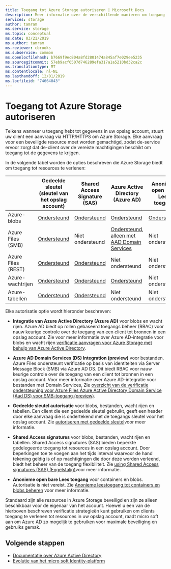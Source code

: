 ```yaml
---
title: Toegang tot Azure Storage autoriseren | Microsoft Docs
description: Meer informatie over de verschillende manieren om toegang te verlenen tot Azure Storage, waaronder Azure Active Directory, gedeelde sleutel verificatie of hand tekeningen voor gedeelde toegang.
services: storage
author: tamram
ms.service: storage
ms.topic: conceptual
ms.date: 03/21/2019
ms.author: tamram
ms.reviewer: cbrooks
ms.subservice: common
ms.openlocfilehash: b7669f9ec804a8fd2801474a845af7e029ee5235
ms.sourcegitcommit: 57eb9acf6507d746289efa317a1a5210bd32ca2c
ms.translationtype: MT
ms.contentlocale: nl-NL
ms.lasthandoff: 12/01/2019
ms.locfileid: "74664043"
---
```

# <a name="authorizing-access-to-azure-storage"></a>Toegang tot Azure Storage autoriseren

Telkens wanneer u toegang hebt tot gegevens in uw opslag account, stuurt uw client een aanvraag via HTTP/HTTPS om Azure Storage. Elke aanvraag voor een beveiligde resource moet worden gemachtigd, zodat de-service ervoor zorgt dat de-client over de vereiste machtigingen beschikt om toegang tot de gegevens te krijgen.

In de volgende tabel worden de opties beschreven die Azure Storage biedt om toegang tot resources te verlenen:

|  |Gedeelde sleutel (sleutel van het opslag account)  |Shared Access Signature (SAS)  |Azure Active Directory (Azure AD)  |Anonieme open bare Lees toegang  |
|---------|---------|---------|---------|---------|
|Azure-blobs     |[Ondersteund](https://docs.microsoft.com/rest/api/storageservices/authenticate-with-shared-key/)         |[Ondersteund](storage-sas-overview.md)         |[Ondersteund](storage-auth-aad.md)         |[Ondersteund](../blobs/storage-manage-access-to-resources.md)         |
|Azure Files (SMB)     |[Ondersteund](https://docs.microsoft.com/rest/api/storageservices/authenticate-with-shared-key/)         |Niet ondersteund         |[Ondersteund, alleen met AAD Domain Services](../files/storage-files-active-directory-overview.md)         |Niet ondersteund         |
|Azure Files (REST)     |[Ondersteund](https://docs.microsoft.com/rest/api/storageservices/authenticate-with-shared-key/)         |[Ondersteund](storage-sas-overview.md)         |Niet ondersteund         |Niet ondersteund         |
|Azure-wachtrijen     |[Ondersteund](https://docs.microsoft.com/rest/api/storageservices/authenticate-with-shared-key/)         |[Ondersteund](storage-sas-overview.md)         |[Ondersteund](storage-auth-aad.md)         |Niet ondersteund         |
|Azure-tabellen     |[Ondersteund](https://docs.microsoft.com/rest/api/storageservices/authenticate-with-shared-key/)         |[Ondersteund](storage-sas-overview.md)         |Niet ondersteund         |Niet ondersteund         |

Elke autorisatie optie wordt hieronder beschreven:

- **Integratie van Azure Active Directory (Azure AD)** voor blobs en wacht rijen. Azure AD biedt op rollen gebaseerd toegangs beheer (RBAC) voor nauw keurige controle over de toegang van een client tot bronnen in een opslag account. Zie voor meer informatie over Azure AD-integratie voor blobs en wacht rijen [verificatie aanvragen voor Azure Storage met behulp van Azure Active Directory](storage-auth-aad.md).

- **Azure AD Domain Services (DS) Integration (preview)** voor bestanden. Azure Files ondersteunt verificatie op basis van identiteiten via Server Message Block (SMB) via Azure AD DS. Dit biedt RBAC voor nauw keurige controle over de toegang van een client tot bronnen in een opslag account. Voor meer informatie over Azure AD-integratie voor bestanden met Domain Services, Zie [overzicht van de verificatie ondersteuning voor Azure Files Azure Active Directory Domain Service (Aad DS) voor SMB-toegang (preview)](../files/storage-files-active-directory-overview.md).

- **Gedeelde sleutel autorisatie** voor blobs, bestanden, wacht rijen en tabellen. Een client die een gedeelde sleutel gebruikt, geeft een header door elke aanvraag die is ondertekend met de toegangs sleutel voor het opslag account. Zie [autoriseren met gedeelde sleutel](/rest/api/storageservices/authenticate-with-shared-key/)voor meer informatie.
- **Shared Access signatures** voor blobs, bestanden, wacht rijen en tabellen. Shared Access signatures (SAS) bieden beperkte gedelegeerde toegang tot resources in een opslag account. Door beperkingen toe te voegen aan het tijds interval waarvoor de hand tekening geldig is of op machtigingen die door deze worden verleend, biedt het beheer van de toegang flexibiliteit. Zie [using Shared Access signatures (SAS) (Engelstalig)](storage-sas-overview.md)voor meer informatie.
- **Anonieme open bare Lees toegang** voor containers en blobs. Autorisatie is niet vereist. Zie [Anonieme leestoegang tot containers en blobs beheren](../blobs/storage-manage-access-to-resources.md) voor meer informatie.  

Standaard zijn alle resources in Azure Storage beveiligd en zijn ze alleen beschikbaar voor de eigenaar van het account. Hoewel u een van de hierboven beschreven verificatie strategieën kunt gebruiken om clients toegang te verlenen tot resources in uw opslag account, raadt micro soft aan om Azure AD zo mogelijk te gebruiken voor maximale beveiliging en gebruiks gemak.

## <a name="next-steps"></a>Volgende stappen

- [Documentatie over Azure Active Directory](/azure/active-directory/)
- [Evolutie van het micro soft Identity-platform](/azure/active-directory/develop/about-microsoft-identity-platform)
